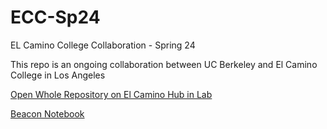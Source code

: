 # ECC-Sp24
EL Camino College Collaboration - Spring 24

This repo is an ongoing collaboration between UC Berkeley and El Camino College in Los Angeles 

[Open Whole Repository on El Camino Hub in Lab ](https://elcamino.cloudbank.2i2c.cloud/hub/user-redirect/git-pull?repo=https%3A%2F%2Fgithub.com%2Fds-modules%2FECC-Sp24&urlpath=lab%2Ftree%2FECC-Sp24%2F)

[Beacon Notebook](https://elcamino.cloudbank.2i2c.cloud/hub/user-redirect/git-pull?repo=https%3A%2F%2Fgithub.com%2Fds-modules%2FECC-Sp24&branch=main&urlpath=lab%2Ftree%2FECC-Sp24%2FBEACON_Air_Pollution%2FAugust_25_BEACON_Notebook.ipynb)
